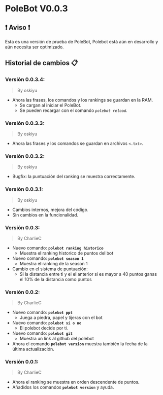 # PoleBot V0.0.3
## :heavy_exclamation_mark: Aviso :heavy_exclamation_mark:
Esta es una versión de prueba de PoleBot, Polebot está aún en desarrollo y aún necesita ser optimizado.
## Historial de cambios 📋

### Versión 0.0.3.4: 
> By oskiyu
- Ahora las frases, los comandos y los rankings se guardan en la RAM.
    - Se cargan al iniciar el PoleBot.
    - Se pueden recargar con el comando _`polebot reload`_.

### Versión 0.0.3.3: 
> By oskiyu
- Ahora las frases y los comandos se guardan en archivos `<.txt>`.

### Versión 0.0.3.2: 
> By oskiyu
- Bugfix: la puntuación del ranking se muestra correctamente.
  
### Versión 0.0.3.1: 
> By oskiyu
- Cambios internos, mejora del código.
- Sin cambios en la funcionalidad.

### Versión 0.0.3: 
> By CharlieC
- Nuevo comando: __`polebot ranking historico`__
  - Muestra el ranking historico de puntos del bot
- Nuevo comando: __`polebot season 1`__
    - Muestra el ranking de la season 1
- Cambio en el sistema de puntuación:
    - Si la distancia entre ti y el el anterior si es mayor a 40 puntos ganas el 10% de la distancia como puntos

### Versión 0.0.2:
> By CharlieC
- Nuevo comando: __``polebot ppt``__
    - Juega a piedra, papel y tijeras con el bot
- Nuevo comando: __``polebot si o no``__
    - El polebot decide por ti.
- Nuevo comando: __``polebot git``__
    - Muestra un link al github del polebot
- Ahora el comando __``polebot version``__ muestra también la fecha de la última actualización.  

### Versión 0.0.1: 
> By CharlieC
- Ahora el ranking se muestra en orden descendente de puntos.
- Añadidos los comandos __``polebot version``__ y ayuda.  
